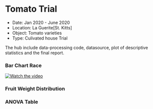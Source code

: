 # Tomato Trial
* Date: 		Jan 2020 - June 2020
* Location:	La Guerite[St. Kitts]
* Object:		Tomato varieties
* Type:		Culivated house Trial

The hub include data-processing code, datasource, plot of descriptive statistics and the final report.


### Bar Chart Race 
[![Watch the video](https://github.com/supermonk00/St.Kitts/blob/master/Tomato_Trial/Bar.chart.race.cover.png)](https://preview.flourish.studio/2796245/ayQJ9jWAgFND7KjslUvAEj7jHr1aQQKd__Ydgukr5o2AWfSMa2TqfA2Titcu04pT/)

### Fruit Weight Distribution
[](https://preview.flourish.studio/2796245/ayQJ9jWAgFND7KjslUvAEj7jHr1aQQKd__Ydgukr5o2AWfSMa2TqfA2Titcu04pT/)
### ANOVA Table
